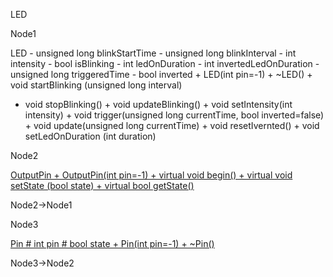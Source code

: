 LED

Node1

LED - unsigned long blinkStartTime - unsigned long blinkInterval - int
intensity - bool isBlinking - int ledOnDuration - int
invertedLedOnDuration - unsigned long triggeredTime - bool inverted +
LED(int pin=-1) + \~LED() + void startBlinking (unsigned long interval)
+ void stopBlinking() + void updateBlinking() + void setIntensity(int
intensity) + void trigger(unsigned long currentTime, bool
inverted=false) + void update(unsigned long currentTime) + void
resetIvernted() + void setLedOnDuration (int duration)

Node2

[OutputPin + OutputPin(int pin=-1) + virtual void begin() + virtual void
setState (bool state) + virtual bool
getState()](classOutputPin.html " ")

Node2-\>Node1

Node3

[Pin \# int pin \# bool state + Pin(int pin=-1) +
\~Pin()](classPin.html " ")

Node3-\>Node2

[](classLED__coll__graph_org.svg)
